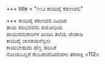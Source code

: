 +++
title = "೧೧೨ ಕಾಯಿದೈ ಕರುಣದಲಿ"

+++
ಕಾಯಿದೈ ಕರುಣದಲಿ ದಿವಿಜರ   
ತಾಯ ಪರಿಭವವನು ಪಯೋಧಿಯ  
ಹಾಯಿದಮರಾರಿಗಳ ಖಂಡಿಸಿ ತಲೆಯ ಚೆಂಡಾಡಿ   
ಕಾಯಿದೈ ಜಾನಕಿಯನೆನ್ನನು   
ಕಾಯಬೇಹುದು ಹೆಣ್ಣ ಹರಿಬಕೆ  
ನೋಯಬಲ್ಲರೆ ಕೆಲಬರೆಂದೊರಲಿದಳು ತರಳಾಕ್ಷಿ   ॥112॥